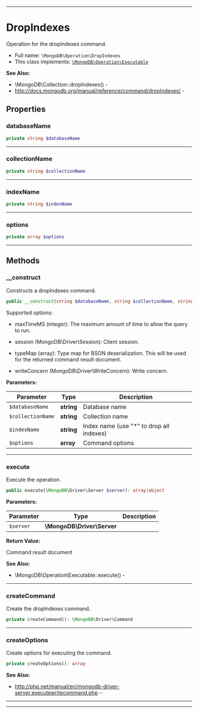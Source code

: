 ***

# DropIndexes

Operation for the dropIndexes command.

* Full name: `\MongoDB\Operation\DropIndexes`
* This class implements:
  [`\MongoDB\Operation\Executable`](./Executable.md)

**See Also:**

* \MongoDB\Collection::dropIndexes() -
* http://docs.mongodb.org/manual/reference/command/dropIndexes/ -

## Properties

### databaseName

```php
private string $databaseName
```

***

### collectionName

```php
private string $collectionName
```

***

### indexName

```php
private string $indexName
```

***

### options

```php
private array $options
```

***

## Methods

### __construct

Constructs a dropIndexes command.

```php
public __construct(string $databaseName, string $collectionName, string $indexName, array $options = []): mixed
```

Supported options:

* maxTimeMS (integer): The maximum amount of time to allow the query to run.

* session (MongoDB\Driver\Session): Client session.

* typeMap (array): Type map for BSON deserialization. This will be used for the returned command result document.

* writeConcern (MongoDB\Driver\WriteConcern): Write concern.

**Parameters:**

| Parameter | Type | Description |
|-----------|------|-------------|
| `$databaseName` | **string** | Database name |
| `$collectionName` | **string** | Collection name |
| `$indexName` | **string** | Index name (use &quot;*&quot; to drop all indexes) |
| `$options` | **array** | Command options |

***

### execute

Execute the operation.

```php
public execute(\MongoDB\Driver\Server $server): array|object
```

**Parameters:**

| Parameter | Type | Description |
|-----------|------|-------------|
| `$server` | **\MongoDB\Driver\Server** |  |

**Return Value:**

Command result document

**See Also:**

* \MongoDB\Operation\Executable::execute() -

***

### createCommand

Create the dropIndexes command.

```php
private createCommand(): \MongoDB\Driver\Command
```

***

### createOptions

Create options for executing the command.

```php
private createOptions(): array
```

**See Also:**

* http://php.net/manual/en/mongodb-driver-server.executewritecommand.php -

***


***

